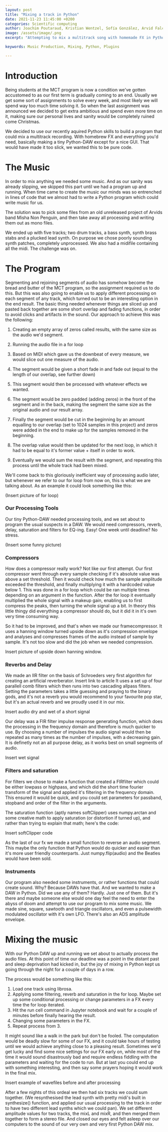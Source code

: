 ```yaml
---
layout: post
title: "Mixing a track in Python"
date: 2021-11-23 11:45:00 +0200
categories: Scientific computing
author: Joachim Poutaraud, Kristian Wentzel, Sofía González, Arvid Falch
image: /assets/image/.png
excerpt: "Attempting to mix a multitrack song with homemade FX in Python'"

keywords: Music Production, Mixing, Python, Plugins

---
```


# **Introduction**

Being students at the MCT program is now a condition we've gotten accustomed to as our first term is gradually coming to an end. Usually we get some sort of assignments to solve every week, and most likely we will spend way too much time solving it. So when the last assignment was announced we decided to get extra ambitious and spend even more time on it, making sure our personal lives and sanity would be completely ruined come Christmas.

We decided to use our recently aquired Python skills to build a program that could mix a multitrack recording. With homebrew FX and everything you'd need, basically making a tiny Python-DAW except for a nice GUI. That would have made it too slick, we wanted this to be pure code.

# **The Music**

In order to mix anything we needed some music. And as our sanity was already slipping, we skipped this part until we had a program up and running. When time came to create the music our minds was so entrenched in lines of code that we almost had to write a Python program which could write music for us.

The solution was to pick some files from an old unreleased project of Arvids band Misha Non Penguin, and then take away all processing and writing them out as mono files.

We ended up with five tracks; two drum tracks, a bass synth, synth brass stabs and a plucked lead synth. On purpose we chose poorly sounding synth patches, completely unprocessed. We also had a midifile containing all the midi. The challenge was on.

# **The Program**

Segmenting and rejoining segments of audio has somehow become the bread and butter of the MCT program, so the assignment required us to do this. But this was also going to enable us to apply different processing on each segment of any track, which turned out to be an interesting option in the end result.
The basic thing needed whenever things are sliced up and pasted back together are some short overlap and fading functions, in order to avoid clicks and artifacts in the sound. Our approach to achieve this was the following:

1. Creating an empty array of zeros called results, with the same size as the audio we'd segment.

2. Running the audio file in a for loop

3. Based on MIDI which gave us the downbeat of every measure, we would slice out one measure of the audio.

4. The segment would be given a short fade in and fade out (equal to the length of our overlap, see further down)

5. This segment would then be processed with whatever effects we wanted.

6. The segment would be zero padded (adding zeros) in the front of the segment and in the back, making the segment the same size as the original audio and our result array.

7. Finally the segment would be cut in the beginning by an amount equalling to our overlap (set to 1024 samples in this project) and zeros were added in the end to make up for the samples removed in the beginning.

8. The overlap value would then be updated for the next loop, in which it had to be equal to it's former value + itself in order to work.

9. Eventually we would sum the result with the segment, and repeating this process until the whole track had been mixed.

We'll come back to this gloriously inefficient way of processing audio later, but whenever we refer to our for loop from now on, this is what we are talking about. As an example it could look something like this:

(Insert picture of for loop)

### **Our Processing Tools**

Our tiny Python-DAW needed processing tools, and we set about to program the usual suspects in a DAW. We would need compressors, reverb, delay, saturation and filters for EQ-ing. Easy! One week until deadline? No stress.

(Insert some funny picture)

### **Compressors**

How does a compressor really work? Not like our first attempt. Our first compressor went through every sample checking if it's absolute value was above a set threshold. Then it would check how much the sample amplitude exceeded the threshold, and finally multiplying it with a hardcoded value below 1. This was done in a for loop which could be ran multiple times depending on an argument in the function. After the for loop it eventually multiplied the whole signal with a makeup gain, enabling us to first compress the peaks, then turning the whole signal up a bit. In theory this little thingy did everything a compressor should do, but it did it in it's own very time consuming way.

So it had to be improved, and that's when we made our framecompressor. It uses a hanning window turned upside down as it's compression envelope and analyses and compresses frames of the audio instead of sample by sample. It's not too slow and did the job when we needed compression.

Insert picture of upside down hanning window.  

### **Reverbs and Delay**

We made an IIR filter on the basis of Schroeders very first algorithm for creating an artificial reverberator.
Insert link to article
It uses a set up of four parallell comb filters which then runs into two cascading allpass filters. Setting the parameters takes a little guessing and praying to the binary gods, and it's not a reverb you would recommend to your favourite pop star, but it's an actual reverb and we proudly used it in our mix.

Insert audio dry and wet of a short signal

Our delay was a FIR filter impulse response generating function, which does the processing in the frequency domain and therefore is much quicker to use. By choosing a number of impulses the audio signal would then be repeated as many times as the number of impulses, with a decreasing gain. It is definetly not an all purpose delay, as it works best on small segments of audio.

Insert wet signal

### **Filters and saturation**

For filters we chose to make a function that created a FIRfilter which could be either lowpass or highpass, and which did the short time fourier transform of the signal and applied it's filtering in the frequency domain. This ensured it would be quick, and you could set parameters for passband, stopband and order of the filter in the arguments.

The saturation function (aptly names softClipper) uses numpy.arctan and some creative math to apply saturation (or distortion if turned up), and rather than trying to explain that math; here's the code:

Insert softClipper code

As the last of our fx we made a small function to reverse an audio segment. This maybe the only function that Python would do quicker and easier than it's more user friendly counterparts. Just numpy.flip(audio) and the Beatles would have been sold.

### **Instruments**

Our program also needed some instruments, or rather functions that could create sound. Why? Because DAWs have that. And we wanted to make a DAW in Python. Did we use any of them? Hardly. Just one of them. But it's there and maybe someone else would one day feel the need to enter the abyss of doom and attempt to use our program to mix some music.
We made sine, square, sawtooth and triangle oscillators, and even a pulsewidth modulated oscillator with it's own LFO. There's also an ADS amplitude envelope.  

# **Mixing the music**

With our Python DAW up and running we set about to actually process the audio files. At this point of time our deadline was a point in the distant past and sleep deprivation had kicked in, but the joy of mixing in Python kept us going through the night for a couple of days in a row.

The process would be something like this:

1. Load one track using librosa.
2. Applying some filtering, reverb and saturation in the for loop. Maybe set up some conditional processing or change parameters in a FX every time the for loop iterated.
3. Hit the run cell command in Jupyter notebook and wait for a couple of minutes before finally hearing the result.
4. Changing some parameters in the FX.
5. Repeat process from 3.

It might sound like a walk in the park but don't be fooled. The computation would be deadly slow for some of our FX, and it could take hours of testing until we would achieve anything close to a pleasing result. Sometimes we'd get lucky and find some nice settings for our FX early on, while most of the time it would sound disastrously bad and require endless fiddling with the parameters and waiting for the code to run.
But at last you could end up with something interesting, and then say some prayers hoping it would work in the final mix.


Insert example of wavefiles before and after processing

After a few nights of this ordeal we then had six tracks we could sum together. (We resynthesised the lead synth with pretty midi's built in synthesize() function, and applied our usual processing to the track in order to have two different lead synths which we could pan).
We set different amplitude values for two tracks, the mixL and mixR, and then merged them together to form a stereo file. And closed our eyes and felt asleep over our computers to the sound of our very own and very first Python DAW mix.
